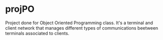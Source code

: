 # projPO
Project done for Object Oriented Programming class.
It's a terminal and client network that manages different types of communications beetween terminals associated to clients.
